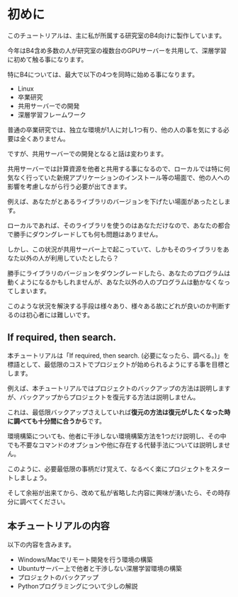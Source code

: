# 初めに
このチュートリアルは、主に私が所属する研究室のB4向けに製作しています。

今年はB4含め多数の人が研究室の複数台のGPUサーバーを共用して、深層学習に初めて触る事になります。

特にB4については、最大で以下の4つを同時に始める事になります。

- Linux
- 卒業研究
- 共用サーバーでの開発
- 深層学習フレームワーク

普通の卒業研究では、独立な環境が1人に対し1つ有り、他の人の事を気にする必要は全くありません。

ですが、共用サーバーでの開発となると話は変わります。

共用サーバーでは計算資源を他者と共用する事になるので、ローカルでは特に何気なく行っていた新規アプリケーションのインストール等の場面で、他の人への影響を考慮しながら行う必要が出てきます。

例えば、あなたがとあるライブラリのバージョンを下げたい場面があったとします。

ローカルであれば、そのライブラリを使うのはあなただけなので、あなたの都合で勝手にダウングレードしても何も問題はありません。

しかし、この状況が共用サーバー上で起こっていて、しかもそのライブラリをあなた以外の人が利用していたとしたら？

勝手にライブラリのバージョンをダウングレードしたら、あなたのプログラムは動くようになるかもしれませんが、あなた以外の人のプログラムは動かなくなってしまいます。

このような状況を解決する手段は様々あり、様々ある故にどれが良いのか判断するのは初心者には難しいです。

## If required, then search.
本チュートリアルは「If required, then search. (必要になったら、調べる。)」を標語として、最低限のコストでプロジェクトが始められるようにする事を目標とします。

例えば、本チュートリアルではプロジェクトのバックアップの方法は説明しますが、バックアップからプロジェクトを復元する方法は説明しません。

これは、最低限バックアップさえしていれば**復元の方法は復元がしたくなった時に調べても十分間に合うから**です。

環境構築についても、他者に干渉しない環境構築方法を1つだけ説明し、その中でも不要なコマンドのオプションや他に存在する代替手法については説明しません。

このように、必要最低限の事柄だけ覚えて、なるべく楽にプロジェクトをスタートしましょう。

そして余裕が出来てから、改めて私が省略した内容に興味が湧いたら、その時存分に調べてください。

## 本チュートリアルの内容
以下の内容を含みます。

- Windows/Macでリモート開発を行う環境の構築
- Ubuntuサーバー上で他者と干渉しない深層学習環境の構築
- プロジェクトのバックアップ
- Pythonプログラミングについて少しの解説